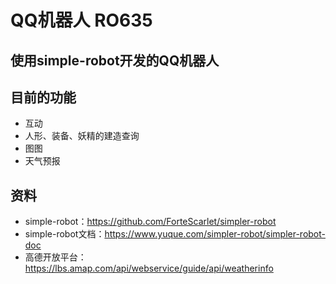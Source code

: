 # QQ机器人 RO635
## 使用simple-robot开发的QQ机器人

## 目前的功能
- 互动
- 人形、装备、妖精的建造查询
- 图图
- 天气预报

## 资料
- simple-robot：https://github.com/ForteScarlet/simpler-robot
- simple-robot文档：https://www.yuque.com/simpler-robot/simpler-robot-doc
- 高德开放平台：https://lbs.amap.com/api/webservice/guide/api/weatherinfo
